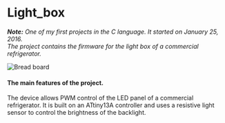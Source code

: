 # Light_box
***Note:*** *One of my first projects in the C language.
It started on January 25, 2016.  
The project contains the firmware for the light box of a commercial refrigerator.*  

![Bread board](/Images/bread_board.jpg "Bread board")

#### The main features of the project.  
The device allows PWM control of the LED panel of a commercial refrigerator.
It is built on an ATtiny13A controller and uses a resistive light sensor
to control the brightness of the backlight.  
